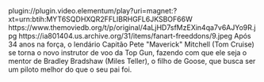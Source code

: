 <title>[COLOR silver][B] TOP GUN MAVERICK [/COLOR][/B][COLOR yellow] FULL HD [B][/COLOR][/B]</title> plugin://plugin.video.elementum/play?uri=magnet:?xt=urn:btih:MYT6SQDHXQR2FFLIBRHGFL6JKSBOF66W https://www.themoviedb.org/t/p/original/4aLjHD7sfMzEXin4qa7v6AJYo9R.jpg https://ia801404.us.archive.org/31/items/fanart-freeddons/9.jpeg Após 34 anos na força, o lendário Capitão Pete "Maverick" Mitchell (Tom Cruise) se torna o novo instrutor de voo da Top Gun, fazendo com que ele seja o mentor de Bradley Bradshaw (Miles Teller), o filho de Goose, que busca ser um piloto melhor do que o seu pai foi.
